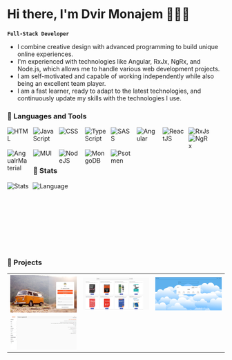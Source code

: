# Hi there, I'm Dvir Monajem 🦊👨‍💻


**`Full-Stack Developer `**

- I combine creative design with advanced programming to build unique online experiences.
- I'm experienced with technologies like Angular, RxJx, NgRx, and Node.js, which allows me 
  to handle various web development projects.
- I am self-motivated and capable of working independently while also being an excellent team player.
- I am a fast learner, ready to adapt to the latest technologies, and continuously update my skills 
  with the technologies I use.

### 🧰 Languages and Tools

<img align="left" alt="HTML" width="50px" style="padding-right:10px;" src="https://cdn.jsdelivr.net/gh/devicons/devicon/icons/html5/html5-plain.svg" />
<img align="left" alt="JavaScript" width="50px" style="padding-right:10px;" src="https://cdn.jsdelivr.net/gh/devicons/devicon/icons/javascript/javascript-plain.svg" />
<img align="left" alt="CSS" width="50px" style="padding-right:10px;" src="https://cdn.jsdelivr.net/gh/devicons/devicon/icons/css3/css3-plain.svg" />
<img align="left" alt="TypeScript" width="50px" style="padding-right:10px;" src="https://cdn.jsdelivr.net/gh/devicons/devicon/icons/typescript/typescript-plain.svg" />
<img align="left" alt="SASS" width="50px" style="padding-right:10px;" src="https://cdn.jsdelivr.net/gh/devicons/devicon/icons/sass/sass-original.svg" />
<img align="left" alt="Angular" width="50px" style="padding-right:10px;" src="https://cdn.jsdelivr.net/gh/devicons/devicon/icons/angularjs/angularjs-plain.svg" />
<img align="left" alt="ReactJS" width="50px" style="padding-right:10px;" src="https://cdn.jsdelivr.net/gh/devicons/devicon@latest/icons/react/react-original.svg" />
<img align="left" alt="RxJs" width="50px" style="padding-right:10px;" src="https://cdn.jsdelivr.net/gh/devicons/devicon@latest/icons/rxjs/rxjs-original.svg" />
<img align="left" alt="NgRx" width="50px" style="padding-right:10px;" src="https://cdn.jsdelivr.net/gh/devicons/devicon@latest/icons/ngrx/ngrx-original.svg" />
<img align="left" alt="AngualrMaterial" width="50px" style="padding-right:10px;" src="https://cdn.jsdelivr.net/gh/devicons/devicon@latest/icons/angularmaterial/angularmaterial-original.svg" />
<img align="left" alt="MUI" width="50px" style="padding-right:10px;" src="https://cdn.jsdelivr.net/gh/devicons/devicon@latest/icons/materialui/materialui-original.svg" />

<img align="left" alt="NodeJS" width="50px" style="padding-right:10px;" src="https://cdn.jsdelivr.net/gh/devicons/devicon@latest/icons/nodejs/nodejs-original-wordmark.svg" />
<img align="left" alt="MongoDB" width="50px" style="padding-right:10px;" src="https://cdn.jsdelivr.net/gh/devicons/devicon@latest/icons/mongodb/mongodb-original.svg" />
<img align="left" alt="Psotmen" width="50px" style="padding-right:10px;" src="https://cdn.jsdelivr.net/gh/devicons/devicon@latest/icons/postman/postman-original.svg" />
          
<br />
<br />
<br />

#
### 🔭 Stats

<img align="left" height="170px" alt="Stats" style="padding-right:10px;" src="https://github-readme-stats.vercel.app/api?username=DvirMon&show_icons=true"/>
<img align="left" height="170px" alt="Language" style="padding-right:10px;" src="https://github-readme-stats.vercel.app/api/top-langs/?username=DvirMon&layout=compact"/>

<br />
<br />
<br />
<br />
<br />
<br />
<br/>
<br/>

#
### 🔭 Projects

<table>
  <tr>
    <td>
      <a href="https://travel-on-811d5.firebaseapp.com/" target="_blank">
        <img src="https://github.com/DvirMon/DvirMon/blob/main/travel-app.png" alt="Travel-On" width="300">
      </a>
    </td>
    <td>
      <a href="https://ng-books-scape.firebaseapp.com" target="_blank">
        <img src="https://github.com/DvirMon/DvirMon/blob/main/books-scape-app.png" alt="Books-Scape" width="300">
      </a>
    </td>
    <td>
      <a href="https://ng-weather-space.firebaseapp.com/" target="_blank">
        <img src="https://github.com/DvirMon/DvirMon/blob/main/weather-space.png" alt="Weather-Space" width="300">
      </a>
    </td>
  </tr>
  <tr>
    <td>
      <a href="https://comrax-dev.dlz8gx14w80dd.amplifyapp.com/" target="_blank">
        <img src="https://github.com/DvirMon/DvirMon/blob/main/comrax-ui.png" alt="Kakakl-UI" width="300">
      </a>
    </td>
<!--     <td>
      <a href="https://coincryptohub.web.app/" target="_blank">
        <img src="https://github.com/DvirMon/DvirMon/blob/main/coins-app.png" alt="Crypto-Coins" width="300">
      </a>
    </td> -->
  </tr>
</table>
